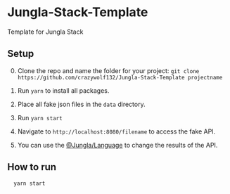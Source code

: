 # Jungla-Stack-Template
Template for Jungla Stack

## Setup

0. Clone the repo and name the folder for your project: `git clone https://github.com/crazywolf132/Jungla-Stack-Template projectname`
1. Run `yarn` to install all packages.
2. Place all fake json files in the `data` directory.
3. Run `yarn start`
4. Navigate to `http://localhost:8080/filename` to access the fake API.

5. You can use the [@Jungla/Language](https://crazywolf132.github.io/Jungla/#/) to change the results of the API.

## How to run

```bash
  yarn start
```
